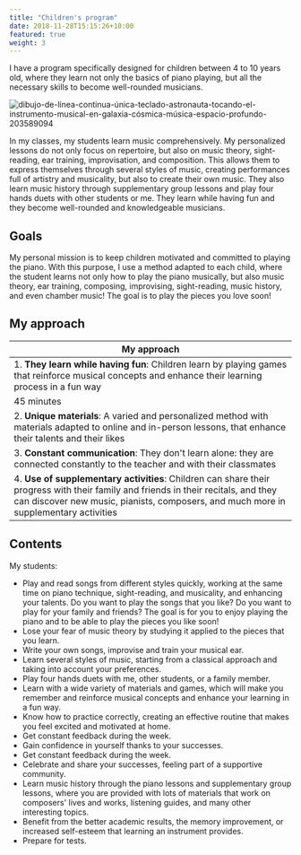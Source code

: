 ```yaml
---
title: "Children's program"
date: 2018-11-28T15:15:26+10:00
featured: true
weight: 3
---
```


I have a program specifically designed for children between 4 to 10 years old, where they learn not only the basics of piano playing, but all the necessary skills to become well-rounded musicians.

![dibujo-de-línea-continua-única-teclado-astronauta-tocando-el-instrumento-musical-en-galaxia-cósmica-música-espacio-profundo-203589094](https://user-images.githubusercontent.com/101880157/160840005-e0334df7-cc85-4af0-879d-a755315b4ebf.jpeg)


In my classes, my students learn music comprehensively. My personalized lessons do not only focus on repertoire, but also on music theory, sight-reading, ear training, improvisation, and composition. This allows them to express themselves through several styles of music, creating performances full of artistry and musicality, but also to create their own music. They also learn music history through supplementary group lessons and play four hands duets with other students or me. They learn while having fun and they become well-rounded and knowledgeable musicians.

## Goals

My personal mission is to keep children motivated and committed to playing the piano. With this purpose, I use a method adapted to each child, where the student learns not only how to play the piano musically, but also music theory, ear training, composing, improvising, sight-reading, music history, and even chamber music! The goal is to play the pieces you love soon!

## My approach

My approach | 
--- |
1. **They learn while having fun**: Children learn by playing games that reinforce musical concepts and enhance their learning process in a fun way | 
45 minutes | 
2. **Unique materials**: A varied and personalized method with materials adapted to online and in-person lessons, that enhance their talents and their likes | 
3. **Constant communication**: They don't learn alone: they are connected constantly to the teacher and with their classmates | 
4. **Use of supplementary activities**: Children can share their progress with their family and friends in their recitals, and they can discover new music, pianists, composers, and much more in supplementary activities |  

## Contents
My students:
* Play and read songs from different styles quickly, working at the same time on piano technique, sight-reading, and musicality, and enhancing your talents. Do you want to play the songs that you like? Do you want to play for your family and friends? The goal is for you to enjoy playing the piano and to be able to play the pieces you like soon!
* Lose your fear of music theory by studying it applied to the pieces that you learn.
* Write your own songs, improvise and train your musical ear.
* Learn several styles of music, starting from a classical approach and taking into account your preferences.
* Play four hands duets with me, other students, or a family member.
* Learn with a wide variety of materials and games, which will make you remember and reinforce musical concepts and enhance your learning in a fun way.
* Know how to practice correctly, creating an effective routine that makes you feel excited and motivated at home.
* Get constant feedback during the week.
* Gain confidence in yourself thanks to your successes.
* Get constant feedback during the week.
* Celebrate and share your successes, feeling part of a supportive community.
* Learn music history through the piano lessons and supplementary group lessons, where you are provided with lots of materials that work on composers' lives and works, listening guides, and many other interesting topics.
* Benefit from the better academic results, the memory improvement, or increased self-esteem that learning an instrument provides.
* Prepare for tests.

